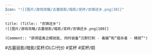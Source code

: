 ```yaml
---
Icon: "![[图片/游戏攻略/古墓丽影/暗影/奖杯/衣锦还乡.png|30]]"
---
```

```ad-common-bronze-trophy
title: (Title:: "衣锦还乡")
![[图片/游戏攻略/古墓丽影/暗影/奖杯/衣锦还乡.png|100]]

(Comment:: "获得猛禽之眼技能, 同时装备“沉默钉刺 - 毒蝎”和“猎杀者 - 精锐”")
```

#古墓丽影/暗影/奖杯/DLC/代价 #奖杯 #奖杯/铜
